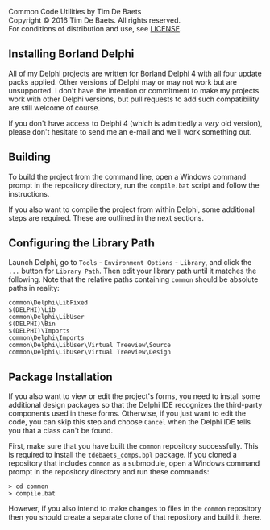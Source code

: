 
Common Code Utilities by Tim De Baets  
Copyright © 2016 Tim De Baets. All rights reserved.  
For conditions of distribution and use, see [LICENSE](../LICENSE).  

Installing Borland Delphi
-------------------------

All of my Delphi projects are written for Borland Delphi 4 with all four update packs applied. Other versions of Delphi may or may not work but are unsupported. I don't have the intention or commitment to make my projects work with other Delphi versions, but pull requests to add such compatibility are still welcome of course.

If you don't have access to Delphi 4 (which is admittedly a *very* old version), please don't hesitate to send me an e-mail and we'll work something out.

Building
--------

To build the project from the command line, open a Windows command prompt in the repository directory, run the `compile.bat` script and follow the instructions.

If you also want to compile the project from within Delphi, some additional steps are required. These are outlined in the next sections.

Configuring the Library Path
----------------------------

Launch Delphi, go to `Tools` - `Environment Options` - `Library`, and click the `...` button for `Library Path`. Then edit your library path until it matches the following. Note that the relative paths containing `common` should be absolute paths in reality:
```
common\Delphi\LibFixed
$(DELPHI)\Lib
common\Delphi\LibUser
$(DELPHI)\Bin
$(DELPHI)\Imports
common\Delphi\Imports
common\Delphi\LibUser\Virtual Treeview\Source
common\Delphi\LibUser\Virtual Treeview\Design
```

Package Installation
--------------------

If you also want to view or edit the project's forms, you need to install some additional design packages so that the Delphi IDE recognizes the third-party components used in these forms. Otherwise, if you just want to edit the code, you can skip this step and choose `Cancel` when the Delphi IDE tells you that a class can't be found.

First, make sure that you have built the `common` repository successfully. This is required to install the `tdebaets_comps.bpl` package. If you cloned a repository that includes `common` as a submodule, open a Windows command prompt in the repository directory and run these commands:
```
> cd common
> compile.bat
```

However, if you also intend to make changes to files in the `common` repository then you should create a separate clone of that repository and build it there.
